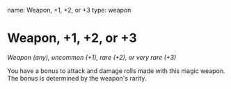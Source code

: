name: Weapon, +1, +2, or +3
type: weapon

# Weapon, +1, +2, or +3
_Weapon (any), uncommon (+1), rare (+2), or very rare (+3)_

You have a bonus to attack and damage rolls made with this magic weapon. The bonus is determined by the weapon's rarity.
